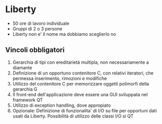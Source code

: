 # Liberty

- 50 ore di lavoro individuale
- Gruppi di 2 o 3 persone
- Liberty non e' il nome ma dobbiamo sceglierlo no

## Vincoli obbligatori

1. Gerarchia di tipi con ereditarietà multipla, non necessariamente a diamante
2. Definizione di un opportuno contenitore C, con relativi iteratori, che permessa inserimento, rimozioni e modifiche
3. Utilizzo del contenitore C per memorizzare oggetti polimorfi della gerarchia G
4. Il front-end dell'applicazione deve essere una GUI sviluppata nel framework QT
5. Utilizzo di exception handling, dove appropiato
6. Opzionale: Definizione di funzionalita' di I/O su file per opportuni dati usati da Liberty. Possibilità di utilizzo delle classi I/O si QT

 